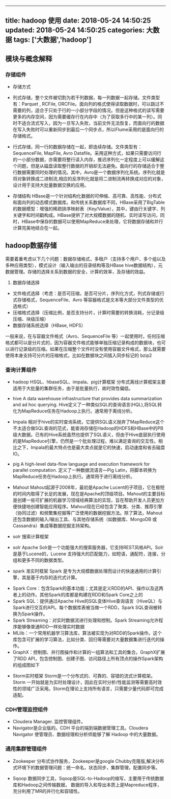 
---
title: hadoop 使用
date: 2018-05-24 14:50:25
updated: 2018-05-24 14:50:25
categories: 大数据
tags: ['大数据','hadoop']
---
## 模块与概念解释

### 存储组件
+ 存储方式
- 列式存储，整个文件被切割为若干列数据，每一列数据一起存储。文件类型有：Parquet , RCFile, ORCFile。面向列的格式使得读取数据时，可以跳过不需要的列，适合于只处于行的一小部分字段的情况。但是这种格式的读写需要更多的内存空间，因为需要缓存行在内存中（为了获取多行中的某一列）。同时不适合流式写入，因为一旦写入失败，当前文件无法恢复，而面向行的数据在写入失败时可以重新同步到最后一个同步点，所以Flume采用的是面向行的存储格式。

- 行式存储，同一行的数据存储在一起，即连续存储。文件类型有：SequenceFile, MapFile, Avro Datafile。采用这种方式，如果只需要访问行的一小部分数据，亦需要将整行读入内存，推迟序列化一定程度上可以缓解这个问题，但是从磁盘读取整行数据的开销却无法避免。面向行的存储适合于整行数据需要同时处理的情况。其中，Avro是一个数据序列化系统。序列化就是将对象转换成二进制流,相应的反序列化就是将二进制流再转换成对应的对象，设计用于支持大批量数据交换的应用。

+ 存储结构
HBase是一个针对结构化数据的可伸缩、高可靠、高性能、分布式和面向列的动态模式数据库。和传统关系数据库不同，HBase采用了BigTable的数据模型：增强的稀疏排序映射表（Key/Value），其中，键由行关键字、列关键字和时间戳构成。HBase提供了对大规模数据的随机、实时读写访问，同时，HBase中保存的数据可以使用MapReduce来处理，它将数据存储和并行计算完美地结合在一起。

## hadoop数据存储
 需要着重考虑以下几个问题：数据存储格式，多租户（支持多个用户、多个组以及多种应用类型），模式设计（输入输出的目录结构等及HBase hive数据结构），元数据管理。存储的选择关系到数据的安全，计算的效率，及存储的效益。

1. 数据存储选择
 - 文件格式选择（考虑：是否可压缩，是否可分片，序列化方式，列式存储或行式存储格式，SequenceFile、Avro 等容器格式是文本等大部分文件类型的优选格式）
 - 压缩格式选择（压缩比例，是否支持分片，计算时需要的转换消耗，分记录级压缩、块级压缩）
 - 数据存储系统选择（HBase, HDFS）
 
 一般来说，在与容器文件格式（Avro、SequenceFile 等）一起使用时，任何压缩格式都可以是分片式的，因为容器文件格式能够单独压缩记录构成的数据块，也可以进行记录级的压缩。如果在压缩整个文件时没有使用容器文件格式，那么就需要使用本身支持可分片的压缩格式，比如在数据块之间插入同步标记的 bzip2

### 查询计算组件
+ hadoop HSQL、hbaseSQL、impala、pig计算框架
分布式离线计算框架主要适用于大批量的集群任务，由于是批量执行，故时效性偏低。

- hive
A data warehouse infrastructure that provides data summarization and ad hoc querying.
Hive定义了一种类似SQL的查询语言(HQL),将SQL转化为MapReduce任务在Hadoop上执行。通常用于离线分析。

- Impala 相对于hive的实时查询系统，它提供SQL语义抛弃了MapReduce这个不太适合做SQL查询的范式，能查询存储在Hadoop的HDFS和HBase中的PB级大数据。已有的Hive系统虽然也提供了SQL语义，但由于Hive底层执行使用的是MapReduce引擎，仍然是一个批处理过程，难以满足查询的交互性。相比之下，Impala的最大特点也是最大卖点就是它的快速，启动速度和省去磁盘IO。

- pig
A high-level data-flow language and execution framework for parallel computation.
定义了一种数据流语言—Pig Latin，将脚本转换为MapReduce任务在Hadoop上执行。通常用于进行离线分析。

- Mahout
Mahout起源于2008年，最初是Apache Lucent的子项目，它在极短的时间内取得了长足的发展，现在是Apache的顶级项目。Mahout的主要目标是创建一些可扩展的机器学习领域经典算法的实现，旨在帮助开发人员更加方便快捷地创建智能应用程序。Mahout现在已经包含了聚类、分类、推荐引擎（协同过滤）和频繁集挖掘等广泛使用的数据挖掘方法。除了算法，Mahout还包含数据的输入/输出工具、与其他存储系统（如数据库、MongoDB 或Cassandra）集成等数据挖掘支持架构。

+ solr 搜索计算框架
- solr Apache Solr是一个功能强大的搜索服务器，它支持REST风格API。Solr是基于Lucene的，Lucene 支持强大的匹配能力，如短语，通配符，连接，分组和更多不同的数据类型。

+ spark 准实时框架 
Spark 是专为大规模数据处理而设计的快速通用的计算引擎，其是基于内存的迭代式计算。

- Spark Core：包含Spark的基本功能；尤其是定义RDD的API、操作以及这两者上的动作。其他Spark的库都是构建在RDD和Spark Core之上的
- Spark SQL：提供通过Apache Hive的SQL变体Hive查询语言（HiveQL）与Spark进行交互的API。每个数据库表被当做一个RDD，Spark SQL查询被转换为Spark操作。
- Spark Streaming：对实时数据流进行处理和控制。Spark Streaming允许程序能够像普通RDD一样处理实时数据
- MLlib：一个常用机器学习算法库，算法被实现为对RDD的Spark操作。这个库包含可扩展的学习算法，比如分类、回归等需要对大量数据集进行迭代的操作。
- GraphX：控制图、并行图操作和计算的一组算法和工具的集合。GraphX扩展了RDD API，包含控制图、创建子图、访问路径上所有顶点的操作Spark架构的组成图如下

+ Storm实时框架
Storm是一个分布式的、可靠的、容错的流式计算框架。Storm 一开始就是为实时处理设计，因此在实时分析/性能监测等需要高时效性的领域广泛采用。Storm在理论上支持所有语言，只需要少量代码即可完成适配。

### CDH管理监控组件
- Cloudera Manager. 监控管理组件。
- Navigator是企业版的。CDH 平台的端到端数据管理工具。Cloudera Navigator 使管理员、数据经理和分析师能够了解 Hadoop 中的大量数据。

### 通用集群管理组件
- Zookeeper
分布式协作服务，Zookeeper是google Chubby克隆版,解决分布式环境下的数据管理问题：统一命名，状态同步，集群管理，配置同步等。

- Sqoop
数据同步工具，Sqoop是SQL-to-Hadoop的缩写，主要用于传统数据库和Hadoop之间传输数据， 数据的导入和导出本质上是Mapreduce程序，充分利用了MR的并行化和容错性。




